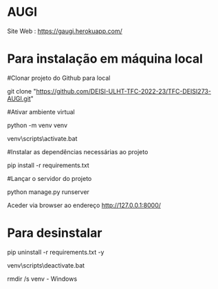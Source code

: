 # AUGI

Site Web : https://gaugi.herokuapp.com/

# Para instalação em máquina local

#Clonar projeto do Github para local

git clone "https://github.com/DEISI-ULHT-TFC-2022-23/TFC-DEISI273-AUGI.git"

#Ativar ambiente virtual

python -m venv venv

venv\scripts\activate.bat

#Instalar as dependências necessárias ao projeto

pip install -r requirements.txt

#Lançar o servidor do projeto

python manage.py runserver

Aceder via browser ao endereço http://127.0.0.1:8000/

# Para desinstalar 

pip uninstall -r requirements.txt -y

venv\scripts\deactivate.bat

rmdir /s venv      - Windows

